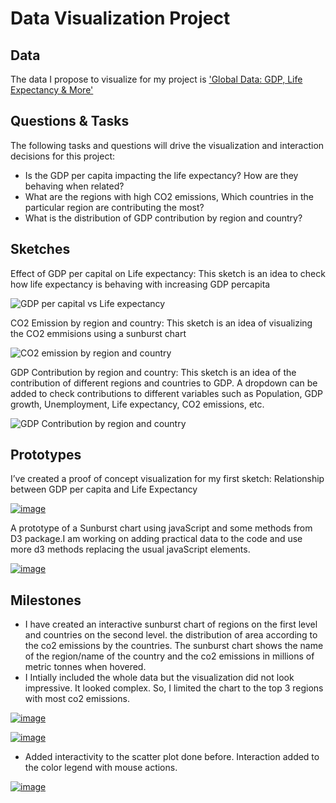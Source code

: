 # Data Visualization Project

## Data

The data I propose to visualize for my project is ['Global Data: GDP, Life Expectancy & More'](https://www.kaggle.com/datasets/arslaan5/global-data-gdp-life-expectancy-and-more)



## Questions & Tasks

The following tasks and questions will drive the visualization and interaction decisions for this project:

 * Is the GDP per capita impacting the life expectancy? How are they behaving when related?
 * What are the regions with high CO2 emissions, Which countries in the particular region are contributing the most?
 * What is the distribution of GDP contribution by region and country?

## Sketches

Effect of GDP per capital on Life expectancy: This sketch is an idea to check how life expectancy is behaving with increasing GDP percapita


![GDP per capital vs Life expectancy](https://github.com/user-attachments/assets/39097ce0-14ef-4614-8451-6cd0d958afda)



CO2 Emission by region and country: This sketch is an idea of visualizing the CO2 emmisions using a sunburst chart


![CO2 emission by region and country](https://github.com/user-attachments/assets/191c3d6a-21fb-4a3d-9072-7bddccfb3a94)



GDP Contribution by region and country: This sketch is an idea of the contribution of different regions and countries to GDP. A dropdown can be added to check contributions to different variables such as Population, GDP growth, Unemployment, Life expectancy, CO2 emissions, etc. 


![GDP Contribution by region and country](https://github.com/user-attachments/assets/61f7e3d8-4340-410d-b635-06c4581b096c)





## Prototypes

I’ve created a proof of concept visualization for my first sketch: Relationship between GDP per capita and Life Expectancy 

[![image](https://github.com/user-attachments/assets/61bebcb7-f4d7-4db5-9ad9-05652d61a2ea)](https://vizhub.com/NitindotR/e8190a079a09434a80f368f120c1cce7?mode=embed)

A prototype of a Sunburst chart using javaScript and some methods from D3 package.I am working on adding practical data to the code and use more d3 methods replacing the usual javaScript elements.

[![image](https://github.com/user-attachments/assets/e440faba-893a-49a5-ad7a-b74e03632c47)](https://vizhub.com/NitindotR/sunburst)




## Milestones

  - I have created an interactive sunburst chart of regions on the first level and countries on the second level. the distribution of area according to the co2 emissions by the countries.
    The sunburst chart shows the name of the region/name of the country and the co2 emissions in millions of metric tonnes when hovered.
  - I Intially included the whole data but the visualization did not look impressive. It looked complex. So, I limited the chart to the top 3 regions with most co2 emissions.


[![image](https://github.com/user-attachments/assets/7f74720e-c050-436f-9ce1-79737f9c6346)](https://vizhub.com/NitindotR/sunburst-whole)


[![image](https://github.com/user-attachments/assets/fb6ccee1-0d5e-4dd3-acda-79bbc0f0494e)](https://vizhub.com/NitindotR/sunbursttop3)


- Added interactivity to the scatter plot done before. Interaction added to the color legend with mouse actions.


[![image](https://github.com/user-attachments/assets/660afcbc-c10a-47d5-89f9-8437998b8c8d)](https://vizhub.com/NitindotR/global-scatter)





